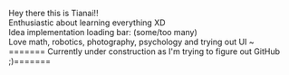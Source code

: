 Hey there this is Tianai!!  
Enthusiastic about learning everything XD  
Idea implementation loading bar: (some/too many)  
Love math, robotics, photography, psychology and trying out UI ~  
======= Currently under construction as I'm trying to figure out GitHub ;)=======

<!---
TianaiLiu/TianaiLiu is a ✨ special ✨ repository because its `README.md` (this file) appears on your GitHub profile.
You can click the Preview link to take a look at your changes.
--->
